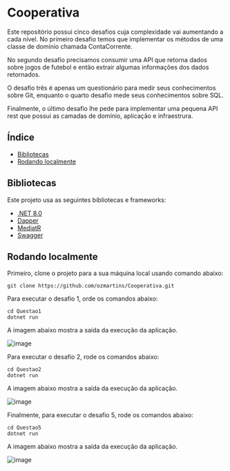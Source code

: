 # Cooperativa

Este repositório possui cinco desafios cuja complexidade vai aumentando a cada nível. No primeiro desafio temos que implementar os métodos de uma classe de domínio chamada ContaCorrente.

No segundo desafio precisamos consumir uma API que retorna dados sobre jogos de futebol e então extrair algumas informações dos dados retornados. 

O desafio três é apenas um questionário para medir seus conhecimentos sobre Git, enquanto o quarto desafio mede seus conhecimentos sobre SQL.

Finalmente, o último desafio lhe pede para implementar uma pequena API rest que possui as camadas de domínio, aplicação e infraestrura. 

## Índice

 - [Bibliotecas](#libraries) 
 - [Rodando localmente](#running-locally)

## Bibliotecas

Este projeto usa as seguintes bibliotecas e frameworks:

 - [.NET 8.0](https://dotnet.microsoft.com/en-us/download/dotnet/8.0)
 - [Dapper](https://github.com/DapperLib/Dapper)
 - [MediatR](https://github.com/jbogard/MediatR)
 - [Swagger](https://swagger.io)

## Rodando localmente

Primeiro, clone o projeto para a sua máquina local usando comando abaixo:
```
git clone https://github.com/ozmartins/Cooperativa.git
```
Para executar o desafio 1, orde os comandos abaixo:
```
cd Questao1
dotnet run
```
A imagem abaixo mostra a saída da execução da aplicação.

![image](https://github.com/user-attachments/assets/860f2af9-67d6-4147-94f6-4c59dd6c3494)

Para executar o desafio 2, rode os comandos abaixo:
```
cd Questao2
dotnet run
```
A imagem abaixo mostra a saída da execução da aplicação.

![image](https://github.com/user-attachments/assets/1fbf29a9-87d2-4817-8269-a848dbf4979b)

Finalmente, para executar o desafio 5, rode os comandos abaixo:
```
cd Questao5
dotnet run
```
A imagem abaixo mostra a saída da execução da aplicação.

![image](https://github.com/user-attachments/assets/4223ae42-ec81-43ee-a8d2-027dd63f9531)
